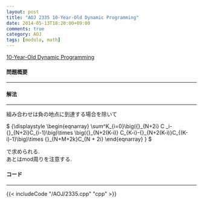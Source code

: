 ```yaml
---
layout: post
title: "AOJ 2335 10-Year-Old Dynamic Programming"
date: 2014-05-13T18:20:00+09:00
comments: true
category: AOJ
tags: [modulo, math]
---
```


[10-Year-Old Dynamic Programming](http://judge.u-aizu.ac.jp/onlinejudge/description.jsp?id=2335)

#### 問題概要

****

#### 解法

****

組み合わせは負の地点に到達する場合を除いて

<div> $ {\displaystyle
\begin{eqnarray}
\sum^K_{i=0}\big({}_{N+2i} C _i- {}_{N+2i}C_{i-1}\big)\times \big({}_{N+2(K-i)} C_{K-i}-{}_{N+2(K-i)}C_{(K-i)-1}\big)\times {}_{N+M+2k}C_{N + 2i}
\end{eqnarray}
} $</div>

で求められる.  
あとはmod周りを注意する.  

#### コード

****

{{< includeCode "/AOJ/2335.cpp" "cpp" >}}
